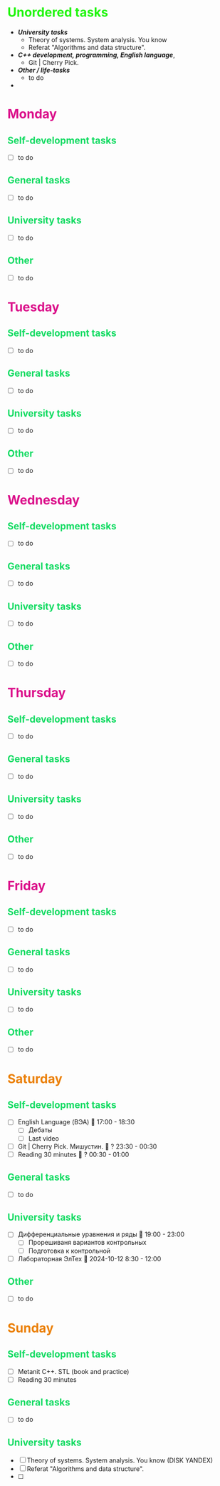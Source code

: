 # <span style="color:rgb(32, 245, 12)"><b>Unordered tasks</b></span>
- ***University tasks***
	- Theory of systems. System analysis. You know
	- Referat "Algorithms and data structure".
- ***C++ development, programming, English language***,
	- Git | Cherry Pick. 
- ***Other / life-tasks***
	- to do
- 

# <span style="color:rgb(219, 15, 138)"><b>Monday</b></span>
## <span style="color:rgb(18, 219, 98)"> <b>Self-development tasks</b></span>
- [ ] to do
## <span style="color:rgb(18, 219, 98)"> <b>General tasks</b></span>
- [ ] to do
## <span style="color:rgb(18, 219, 98)"> <b>University tasks</b></span>
- [ ] to do
## <span style="color:rgb(18, 219, 98)"> <b>Other
</b></span>
- [ ] to do

# <span style="color:rgb(219, 15, 138)"><b>Tuesday
</b></span>
## <span style="color:rgb(18, 219, 98)"> <b>Self-development tasks</b></span>
- [ ] to do
## <span style="color:rgb(18, 219, 98)"> <b>General tasks</b></span>
- [ ] to do
## <span style="color:rgb(18, 219, 98)"> <b>University tasks</b></span>
- [ ] to do
## <span style="color:rgb(18, 219, 98)"> <b>Other
</b></span>
- [ ] to do
# <span style="color:rgb(219, 15, 138)"><b>Wednesday
</b></span>
## <span style="color:rgb(18, 219, 98)"> <b>Self-development tasks</b></span>
- [ ] to do
## <span style="color:rgb(18, 219, 98)"> <b>General tasks</b></span>
- [ ] to do
## <span style="color:rgb(18, 219, 98)"> <b>University tasks</b></span>
- [ ] to do
## <span style="color:rgb(18, 219, 98)"> <b>Other
</b></span>
- [ ] to do
# <span style="color:rgb(219, 15, 138)"><b>Thursday
</b></span>
## <span style="color:rgb(18, 219, 98)"> <b>Self-development tasks</b></span>
- [ ] to do
## <span style="color:rgb(18, 219, 98)"> <b>General tasks</b></span>
- [ ] to do
## <span style="color:rgb(18, 219, 98)"> <b>University tasks</b></span>
- [ ] to do
## <span style="color:rgb(18, 219, 98)"> <b>Other
</b></span>
- [ ] to do
# <span style="color:rgb(219, 15, 138)"><b>Friday
</b></span>
## <span style="color:rgb(18, 219, 98)"> <b>Self-development tasks</b></span>
- [ ] to do
## <span style="color:rgb(18, 219, 98)"> <b>General tasks</b></span>
- [ ] to do
## <span style="color:rgb(18, 219, 98)"> <b>University tasks</b></span>
- [ ] to do
## <span style="color:rgb(18, 219, 98)"> <b>Other
</b></span>
- [ ] to do
# <span style="color:rgb(235, 129, 9)"><b>Saturday
</b></span>
## <span style="color:rgb(18, 219, 98)"> <b>Self-development tasks</b></span>
- [ ] English Language (ВЭА) 📅 17:00 - 18:30 
	- [ ] Дебаты
	- [ ] Last video
- [ ] Git | Cherry Pick. Мишустин. 📅 ? 23:30 - 00:30
- [ ] Reading 30 minutes 📅 ? 00:30 - 01:00
## <span style="color:rgb(18, 219, 98)"> <b>General tasks</b></span>
- [ ] to do
## <span style="color:rgb(18, 219, 98)"> <b>University tasks</b></span>
- [ ] Дифференциальные уравнения и ряды 📅 19:00 - 23:00
	- [ ] Прорешиваня вариантов контрольных
	- [ ] Подготовка к контрольной
- [ ] Лабораторная ЭлТех  📅 2024-10-12 8:30 - 12:00
## <span style="color:rgb(18, 219, 98)"> <b>Other
</b></span>
- [ ] to do
# <span style="color:rgb(235, 129, 9)"><b>Sunday
</b></span>
## <span style="color:rgb(18, 219, 98)"> <b>Self-development tasks</b></span>
- [ ] Metanit C++. STL (book and practice)
- [ ] Reading 30 minutes
## <span style="color:rgb(18, 219, 98)"> <b>General tasks</b></span>
- [ ] to do
## <span style="color:rgb(18, 219, 98)"> <b>University tasks</b></span>
- [ ] Theory of systems. System analysis. You know (DISK YANDEX)
- [ ] Referat "Algorithms and data structure".
- [ ] 